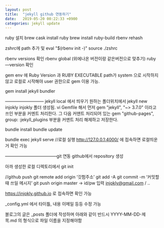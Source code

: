 ```yaml
---
layout: post
title:  "jekyll github 연동하기"
date:   2019-05-20 00:22:33 +0900
categories: jekyll update
---
```

ruby 설치
brew cask install ruby
 brew install ruby-build
rbenv rehash

zshrc에 path 추가 및 eval "$(rbenv init -)"
source ./zshrc

rbenv versions 확인
rbenv global (위에나온 버전이랑 같은버전으로 맞추기)
ruby —version 확인

gem env 에 
Ruby Version 과 RUBY EXECUTABLE path가 system 으로 시작하지않고 로컬로 시작해야 user 권한으로 gem 이용 가능.

gem install jekyll bundler

—————————
jekyll local 에서 띄우기 
원하는 폴더위치에서 jekyll new injokly
injokly 폴더 생성됨.
vi Gemfile 해서
먼저 gem "jekyll", "~> 3.7.0" 이라고 쓰인 부분을 커멘트 처리한다.
그 다음 커맨트 처리되어 있는 gem "github-pages", group: :jekyll_plugins 부분을 커맨트 처리 해제하고 저장한다.

bundle install
bundle update

bundle exec jekyll serve //로컬 실행
http://127.0.0.1:4000/   에 접속하면 로컬띄운거 확인 가능

————————————git 연동
github에서 repository 생성

아까 생성한 로컬 디렉토리에서 
git init

//github push
git remote add origin ‘깃험주소’
git add -A
git commit -m ‘커밋할때 쓰일 메시지’
git push origin master
-> id/pw 입력 injokly@gmail.com / ..

https://injokly.github.io 로 접속하면 확인 가능

_config.yml 에서 타이틀, 내용 이메일 등등 수정 가능

블로그의 글은 _posts 폴더에 작성하며 아래와 같이 반드시 YYYY-MM-DD-제목.md 의 형식으로 파일 이름을 지정해야함
